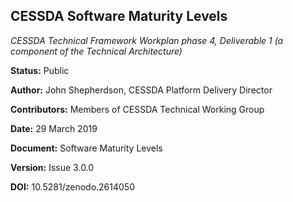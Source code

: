 ## CESSDA Software Maturity Levels

*CESSDA Technical Framework Workplan phase 4, Deliverable 1 (a component of the Technical Architecture)*

**Status:** Public

**Author:** John Shepherdson, CESSDA Platform Delivery Director

**Contributors:** Members of CESSDA Technical Working Group

**Date:** 29 March 2019

**Document:** Software Maturity Levels

**Version:** Issue 3.0.0

**DOI:** 10.5281/zenodo.2614050

